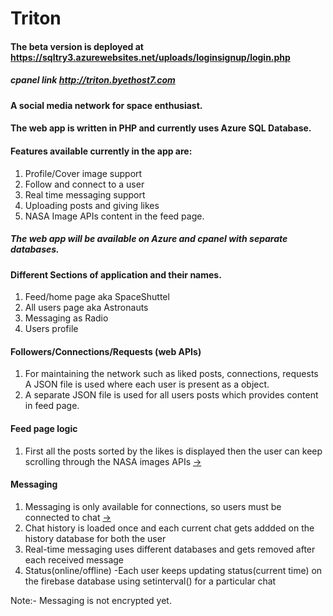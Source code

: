# Triton

#### The beta version is deployed at https://sqltry3.azurewebsites.net/uploads/loginsignup/login.php
##### cpanel link http://triton.byethost7.com

#### A social media network for space enthusiast.
#### The web app is written in PHP and currently uses Azure SQL Database.

#### Features available currently in the app are:
1. Profile/Cover image support
2. Follow and connect to a user
3. Real time messaging support
4. Uploading posts and giving likes
5. NASA Image APIs content in the feed page.

##### The web app will be available on Azure and cpanel with separate databases.

#### Different Sections of application and their names.
1. Feed/home page aka SpaceShuttel
2. All users page aka Astronauts
3. Messaging as Radio
4. Users profile


#### Followers/Connections/Requests (web APIs)
1. For maintaining the network such as liked posts, connections, requests A JSON file is used where each user is present as a object.
2. A separate JSON file is used for all users posts which provides content in feed page.

#### Feed page logic
1. First all the posts sorted by the likes is displayed then the user can keep scrolling through the NASA images APIs [->](https://github.com/Spectre-ak/Triton/blob/main/SpaceShuttel/SpaceShuttel.php)


#### Messaging
1. Messaging is only available for connections, so users must be connected to chat [->](https://github.com/Spectre-ak/Triton/blob/main/radio/Radio.php)
2. Chat history is loaded once and each current chat gets addded on the history database for both the user
3. Real-time messaging uses different databases and gets removed after each received message
4. Status(online/offline) -Each user keeps updating status(current time) on the firebase database using setinterval() for a particular chat

Note:- Messaging is not encrypted yet.
